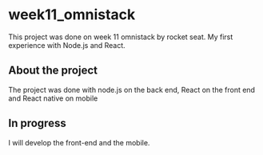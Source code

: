 # week11_omnistack
This project was done on week 11 omnistack by rocket seat. 
My first experience with Node.js and React.

## About the project
The project was done with node.js on the back end, React on the front end and React native on mobile

## In progress
I will develop the front-end and the mobile.

